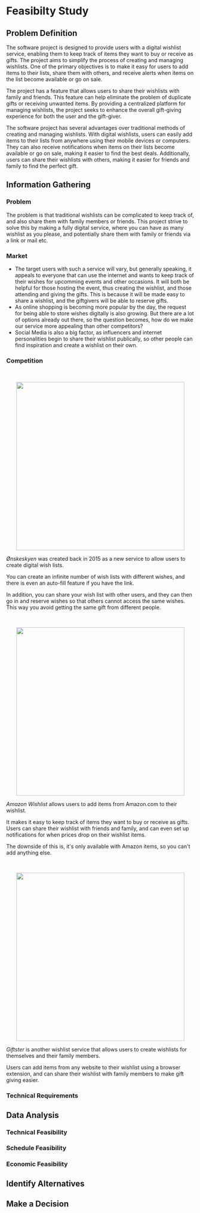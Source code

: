 # Feasibilty Study

## Problem Definition
The software project is designed to provide users with a digital wishlist service, enabling them to keep track of items they want to buy or receive as gifts. The project aims to simplify the process of creating and managing wishlists. One of the primary objectives is to make it easy for users to add items to their lists, share them with others, and receive alerts when items on the list become available or go on sale.

The project has a feature that allows users to share their wishlists with family and friends. This feature can help eliminate the problem of duplicate gifts or receiving unwanted items. By providing a centralized platform for managing wishlists, the project seeks to enhance the overall gift-giving experience for both the user and the gift-giver.

The software project has several advantages over traditional methods of creating and managing wishlists. With digital wishlists, users can easily add items to their lists from anywhere using their mobile devices or computers. They can also receive notifications when items on their lists become available or go on sale, making it easier to find the best deals. Additionally, users can share their wishlists with others, making it easier for friends and family to find the perfect gift.

## Information Gathering

### Problem
The problem is that traditional wishlists can be complicated to keep track of, and also share them with family members or friends. This project strive to solve this by making a fully digital service, where you can have as many wishlist as you please, and potentially share them with family or friends via a link or mail etc.

### Market
- The target users with such a service will vary, but generally speaking, it appeals to everyone that can use the internet and wants to keep track of their wishes for upcomming events and other occasions. It will both be helpful for those hosting the event, thus creating the wishlist, and those attending and giving the gifts. This is because it will be made easy to share a wishlist, and the giftgivers will be able to reserve gifts.
- As online shopping is becoming more popular by the day, the request for being able to store wishes digitally is also growing. But there are a lot of options already out there, so the question becomes, how do we make our service more appealing than other competitors?
- Social Media is also a big factor, as influencers and internet personalities begin to share their wishlist publically, so other people can find inspiration and create a wishlist on their own. 
### Competition
<br>
<p align="center">
  <img src="https://user-images.githubusercontent.com/113039777/228752499-fc478f2e-f7c7-4660-bda8-5d7adcb8da5e.png" width=450px />
</p>

*Ønskeskyen* was created back in 2015 as a new service to allow users to create digital wish lists.

You can create an infinite number of wish lists with different wishes, and there is even an auto-fill feature if you have the link.

In addition, you can share your wish list with other users, and they can then go in and reserve wishes so that others cannot access the same wishes. This way you avoid getting the same gift from different people.

<br>
<p align="center">
  <img src="https://www.oconnellchildrensshelter.org/wp-content/uploads/2023/01/amazon-wishlist-logo2.png" width=450px />
</p>

*Amazon Wishlist* allows users to add items from Amazon.com to their wishlist.

It makes it easy to keep track of items they want to buy or receive as gifts. Users can share their wishlist with friends and family, and can even set up notifications for when prices drop on their wishlist items.

The downside of this is, it's only available with Amazon items, so you can't add anything else.

<br>
<p align="center">
  <img src="https://user-images.githubusercontent.com/113039777/228755074-5e89ae4a-19f3-46f4-8bd6-ac05339b6dd7.png" width=450px />
</p>

*Giftster* is another wishlist service that allows users to create wishlists for themselves and their family members. 

Users can add items from any website to their wishlist using a browser extension, and can share their wishlist with family members to make gift giving easier.



### Technical Requirements

## Data Analysis

### Technical Feasibility

### Schedule Feasibility

### Economic Feasibility

## Identify Alternatives

## Make a Decision

